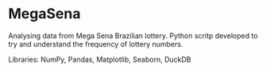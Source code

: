 # MegaSena
Analysing data from Mega Sena Brazilian lottery.
Python scritp developed to try and understand the frequency of lottery numbers.

Libraries: NumPy, Pandas, Matplotlib, Seaborn, DuckDB
